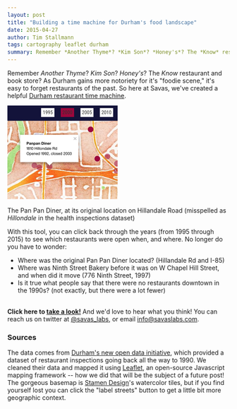 ```yaml
---
layout: post
title: "Building a time machine for Durham's food landscape"
date: 2015-04-27
author: Tim Stallmann
tags: cartography leaflet durham
summary: Remember *Another Thyme*? *Kim Son*? *Honey's*? The *Know* restaurant and book store? As Durham gains more notoriety for it's "foodie scene," it's easy to forget restaurants of the past. So here at Savas, we've created a Durham restaurant time machine.
---
```

Remember *Another Thyme*? *Kim Son*? *Honey's*? The *Know* restaurant and book store? As Durham gains more notoriety for it's "foodie scene," it's easy to forget restaurants of the past.
So here at Savas, we've created a helpful [Durham restaurant time machine](http://www.savaslabs.com/durham-restaurants-map).

<div class="blog-image wrap-left">
<img src="/assets/img/blog/restaurants-map-pan-pan-diner.png" alt="Map showing the Pan Pan Diner, at its original location on Hillandale Road" width="250" height="212">
<p>The Pan Pan Diner, at its original location on Hillandale Road (misspelled as <i>Hillondale</i> in the health inspections dataset)</p>
</div>

With this tool, you can click back through the years (from 1995 through 2015) to see which restaurants were open when, and where.
No longer do you have to wonder:

* Where was the original Pan Pan Diner located? (Hillandale Rd and I-85)
* Where was Ninth Street Bakery before it was on W Chapel Hill Street, and when did it move (776 Ninth Street, 1997)
* Is it true what people say that there were no restaurants downtown in the 1990s? (not exactly, but there were a lot fewer)

<br><b>Click here to [take a look!](http://www.savaslabs.com/durham-restaurants-map)</b>
And we'd love to hear what you think! You can reach us on twitter at <a href="https://twitter.com/savas_labs">@savas_labs</a>, or email <a href="mailto:info@savaslabs.com">info@savaslabs.com</a>. 

### Sources
The data comes from [Durham's new open data initiative](http://data.dconc.gov/), which provided a dataset of restaurant inspections going back all the way to 1990.
We cleaned their data and mapped it using [Leaflet](http://www.leafletjs.com), an open-source Javascript mapping framework -- how we did that
 will be the subject of a future post! The gorgeous
basemap is [Stamen Design](http://www.stamen.com)'s watercolor tiles, but if you find yourself lost you can click the "label streets" button to get a little bit more
geographic context.


